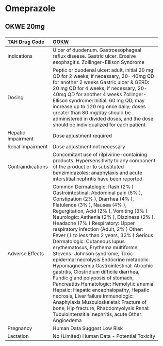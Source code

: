 # Omeprazole

## OKWE 20mg

##### 

| TAH Drug Code      | [OOKW](https://www.tahsda.org.tw/drugs/hissearch.php?drug_code=OOKW)                                                                                                                                                                                                                                                                                                                                                                                                                                                                                                                                                                                                                                                                                                                                                                                                                              |
|:-------------------|:--------------------------------------------------------------------------------------------------------------------------------------------------------------------------------------------------------------------------------------------------------------------------------------------------------------------------------------------------------------------------------------------------------------------------------------------------------------------------------------------------------------------------------------------------------------------------------------------------------------------------------------------------------------------------------------------------------------------------------------------------------------------------------------------------------------------------------------------------------------------------------------------------|
| Indications        | Ulcer of duodenum. Gastroesophageal reflux disease. Gastric ulcer. Erosive esophagitis. Zollinger-Ellison Syndrome                                                                                                                                                                                                                                                                                                                                                                                                                                                                                                                                                                                                                                                                                                                                                                                |
| Dosing             | Peptic or duodenal ulcer: adult, initial 20 mg QD for 2 weeks; if necessary, 20- 40mg QD for another 2 weeks Gastric ulcer & GERD: 20 mg QD for 4 weeks; if necessary, 20- 40mg QD for another 4 weeks Zollinger-Ellison syndrome: Initial, 60 mg QD; may increase up to 120 mg once daily; doses greater than 80 mg/day should be administered in divided doses, and the dose should be individualized for each patient.                                                                                                                                                                                                                                                                                                                                                                                                                                                                         |
| Hepatic Impairment | Dose adjustment required                                                                                                                                                                                                                                                                                                                                                                                                                                                                                                                                                                                                                                                                                                                                                                                                                                                                          |
| Renal Impairment   | Dose adjustment not necessary                                                                                                                                                                                                                                                                                                                                                                                                                                                                                                                                                                                                                                                                                                                                                                                                                                                                     |
| Contraindications  | Concomitant use of rilpivirine-containing products. Hypersensitivity to any component of the product or to substituted benzimidazoles; anaphylaxis and acute interstitial nephritis have been reported.                                                                                                                                                                                                                                                                                                                                                                                                                                                                                                                                                                                                                                                                                           |
| Adverse Effects    | Common Dermatologic: Rash (2% ) Gastrointestinal: Abdominal pain (5% ), Constipation (2% ), Diarrhea (4% ), Flatulence (3% ), Nausea (4% ), Regurgitation, Acid (2% ), Vomiting (3% ) Neurologic: Asthenia (2% ), Dizziness (2% ), Headache (7% ) Respiratory: Upper respiratory infection (Adult, 2% ) Other: Fever (1 to less than 2 years, 33% ) Serious Dermatologic: Cutaneous lupus erythematosus, Erythema multiforme, Stevens-Johnson syndrome, Toxic epidermal necrolysis Endocrine metabolic: Hypomagnesemia Gastrointestinal: Atrophic gastritis, Clostridium difficile diarrhea, Fundic gland polyposis of stomach, Pancreatitis Hematologic: Hemolytic anemia Hepatic: Hepatic encephalopathy, Hepatic necrosis, Liver failure Immunologic: Anaphylaxis Musculoskeletal: Fracture of bone, Hip fracture, Rhabdomyolysis Renal: Tubulointerstitial nephritis, acute Other: Angioedema |
| Pregnancy          | Human Data Suggest Low Risk                                                                                                                                                                                                                                                                                                                                                                                                                                                                                                                                                                                                                                                                                                                                                                                                                                                                       |
| Lactation          | No (Limited) Human Data - Potential Toxicity                                                                                                                                                                                                                                                                                                                                                                                                                                                                                                                                                                                                                                                                                                                                                                                                                                                      |

